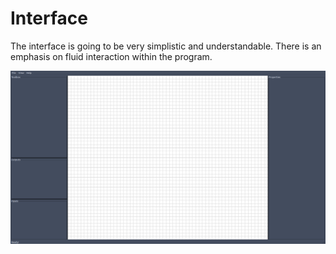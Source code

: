 Interface
===

The interface is going to be very simplistic and understandable.
There is an emphasis on fluid interaction within the program.

![Current interface](./interface.png)
